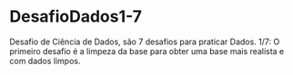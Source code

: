 # DesafioDados1-7
Desafio de Ciência de Dados, são 7 desafios para praticar Dados. 1/7: O primeiro desafio é a limpeza da base para obter uma base mais realista e com dados limpos.
